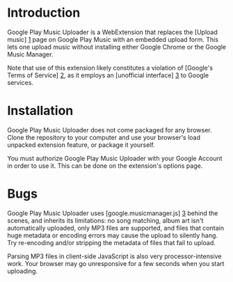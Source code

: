 # Introduction

Google Play Music Uploader is a WebExtension that replaces the [Upload
music] [1] page on Google Play Music with an embedded upload form.  This
lets one upload music without installing either Google Chrome or the
Google Music Manager.

Note that use of this extension likely constitutes a violation of
[Google's Terms of Service] [2], as it employs an [unofficial interface]
[3] to Google services.

# Installation

Google Play Music Uploader does not come packaged for any browser.
Clone the repository to your computer and use your browser's load
unpacked extension feature, or package it yourself.

You must authorize Google Play Music Uploader with your Google
Account in order to use it.  This can be done on the extension's
options page.

# Bugs

Google Play Music Uploader uses [google.musicmanager.js] [3] behind the
scenes, and inherits its limitations: no song matching, album art isn't
automatically uploaded, only MP3 files are supported, and files that
contain huge metadata or encoding errors may cause the upload to
silently hang.  Try re-encoding and/or stripping the metadata of files
that fail to upload.

Parsing MP3 files in client-side JavaScript is also very
processor-intensive work.  Your browser may go unresponsive for a few
seconds when you start uploading.

[1]: https://play.google.com/music/listen#/manager
[2]: https://www.google.com/intl/en/policies/terms/
[3]: https://github.com/lxr/google.musicmanager.js
